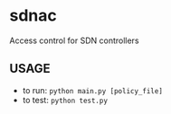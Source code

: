 # sdnac
Access control for SDN controllers

## USAGE
- to run: `python main.py [policy_file]`
- to test: `python test.py`

